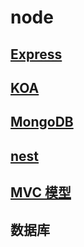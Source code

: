 # node

## [Express](./express/)

## [KOA](./koa/)

## [MongoDB](./mongodb/)

## [nest](./nest/)

## [MVC 模型](./mvc/)

## 数据库
